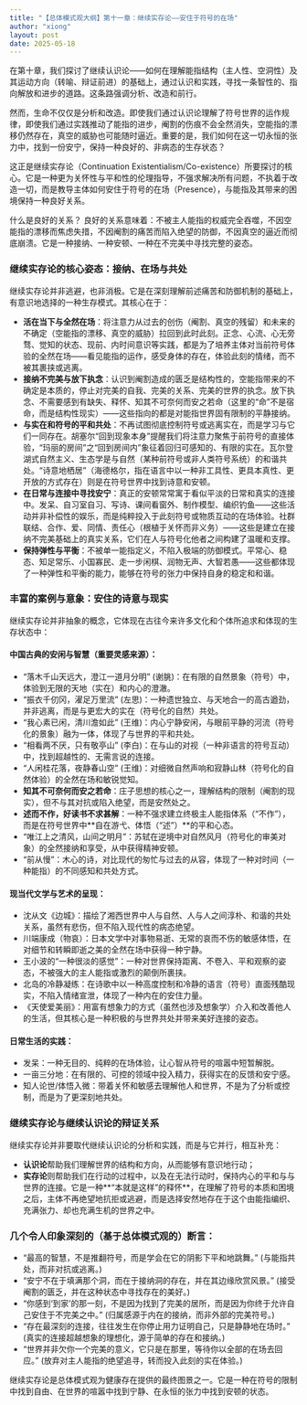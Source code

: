 ```yaml
---
title: "【总体模式观大纲】第十一章：继续实存论——安住于符号的在场"
author: "xiong"
layout: post
date: 2025-05-18
---
```


在第十章，我们探讨了继续认识论——如何在理解能指结构（主人性、空洞性）及其运动方向（转喻、辩证前进）的基础上，通过认识和实践，寻找一条智性的、指向解放和进步的道路。这条路强调分析、改造和前行。

然而，生命不仅仅是分析和改造。即使我们通过认识论理解了符号世界的运作规律，即使我们通过实践推动了能指的进步，阉割的伤痕不会全然消失，空能指的漂移仍然存在，真空的威胁也可能随时逼近。重要的是，我们如何在这一切永恒的张力中，找到一份安宁，保持一种良好的、非病态的生存状态？

这正是继续实存论（Continuation Existentialism/Co-existence）所要探讨的核心。它是一种更为关怀性与平和性的伦理指导，不强求解决所有问题，不执着于改造一切，而是教导主体如何安住于符号的在场（Presence），与能指及其带来的困境保持一种良好关系。

什么是良好的关系？ 良好的关系意味着：不被主人能指的权威完全吞噬，不因空能指的漂移而焦虑失措，不因阉割的痛苦而陷入绝望的防御，不因真空的逼近而彻底崩溃。它是一种接纳、一种安顿、一种在不完美中寻找完整的姿态。

### 继续实存论的核心姿态：接纳、在场与共处
继续实存论并非逃避，也非消极。它是在深刻理解前述痛苦和防御机制的基础上，有意识地选择的一种生存模式。其核心在于：
- **活在当下与全然在场**：将注意力从过去的创伤（阉割、真空的残留）和未来的不确定（空能指的漂移、真空的威胁）拉回到此时此刻。正念、心流、心无旁骛、觉知的状态、现前、内时间意识等实践，都是为了培养主体对当前符号体验的全然在场——看见能指的运作，感受身体的存在，体验此刻的情绪，而不被其裹挟或逃离。
- **接纳不完美与放下执念**：认识到阉割造成的匮乏是结构性的，空能指带来的不确定是本质的，停止对完美的自我、完美的关系、完美的世界的执念。放下执念、不需要感到有缺失、释怀、知其不可奈何而安之若命（这里的“命”不是宿命，而是结构性现实）——这些指向的都是对能指世界固有限制的平静接纳。
- **与实在和符号的平和共处**：不再试图彻底控制符号或逃离实在，而是学习与它们一同存在。胡塞尔“回到现象本身”提醒我们将注意力聚焦于前符号的直接体验，“玛丽的房间”之“回到房间内”象征着回归可感知的、有限的实在。瓦尔登湖式自然主义、生态学是与自然（某种前符号或非人类符号系统）的和谐共处。“诗意地栖居”（海德格尔，指在语言中以一种非工具性、更具本真性、更开放的方式存在）则是在符号世界中找到诗意和安顿。
- **在日常与连接中寻找安宁**：真正的安顿常常寓于看似平淡的日常和真实的连接中。发呆、自习室自习、写诗、课间看窗外、制作模型、编织钓鱼——这些活动并非补偿性的娱乐，而是纯粹投入于此刻符号或物质互动的在场体验。社群联结、合作、爱、同情、责任心（根植于关怀而非义务）——这些是建立在接纳不完美基础上的真实关系，它们在人与符号化他者之间构建了温暖和支撑。
- **保持弹性与平衡**：不被单一能指定义，不陷入极端的防御模式。平常心、稳态、知足常乐、小国寡民、走一步闲棋、润物无声、大智若愚——这些都体现了一种弹性和平衡的能力，能够在符号的张力中保持自身的稳定和和谐。

### 丰富的案例与意象：安住的诗意与现实
继续实存论并非抽象的概念，它体现在古往今来许多文化和个体所追求和体现的生存状态中：
#### **中国古典的安闲与智慧（重要灵感来源）**：
- “落木千山天远大，澄江一道月分明” (谢朓)：在有限的自然景象（符号）中，体验到无限的天地（实在）和内心的澄澈。
- “振衣千仞冈，濯足万里流” (左思)：一种遗世独立、与天地合一的高古遒劲，并非逃离，而是与更宏大的实在（符号化的自然）共处。
- “我心素已闲，清川澹如此” (王维)：内心宁静安闲，与眼前平静的河流（符号化的景象）融为一体，体现了与世界的平和共处。
- “相看两不厌，只有敬亭山” (李白)：在与山的对视（一种非语言的符号互动）中，找到超越性的、无需言说的连接。
- “人闲桂花落，夜静春山空” (王维)：对细微自然声响和寂静山林（符号化的自然体验）的全然在场和敏锐觉知。
- **知其不可奈何而安之若命**：庄子思想的核心之一，理解结构的限制（阉割的现实），但不与其对抗或陷入绝望，而是安然处之。
- **述而不作，好读书不求甚解**：一种不强求建立终极主人能指体系（“不作”），而是在符号世界中**自在游弋、体悟（“述”）**的平和心态。
- “唯江上之清风，山间之明月”：苏轼在逆境中对自然风月（符号化的审美对象）的全然接纳和享受，从中获得精神安顿。
- “前从慢”：木心的诗，对比现代的匆忙与过去的从容，体现了一种对时间（一种能指）的不同感知和共处方式。

#### **现当代文学与艺术的呈现**：
- 沈从文《边城》：描绘了湘西世界中人与自然、人与人之间淳朴、和谐的共处关系，虽然有悲伤，但不陷入现代性的病态绝望。
- 川端康成（物哀）：日本文学中对事物易逝、无常的哀而不伤的敏感体悟，在对细节和转瞬即逝之美的全然在场中获得一种宁静。
- 王小波的“一种很淡的感觉”：一种对世界保持距离、不卷入、平和观察的姿态，不被强大的主人能指或激烈的颠倒所裹挟。
- 北岛的冷静凝练：在诗歌中以一种高度控制和冷静的语言（符号）直面残酷现实，不陷入情绪宣泄，体现了一种内在的安住力量。
- 《天使爱美丽》：用富有想象力的方式（虽然也涉及想象学）介入和改善他人的生活，但其核心是一种积极的与世界共处并带来美好连接的姿态。

#### **日常生活的实践**：
- 发呆：一种无目的、纯粹的在场体验，让心智从符号的喧嚣中短暂解脱。
- 一亩三分地：在有限的、可控的领域中投入精力，获得实在的反馈和安宁感。
- 知人论世/体悟入微：带着关怀和敏感去理解他人和世界，不是为了分析或控制，而是为了更深刻地共处。

### 继续实存论与继续认识论的辩证关系
继续实存论并非要取代继续认识论的分析和实践，而是与它并行，相互补充：
- **认识论**帮助我们理解世界的结构和方向，从而能够有意识地行动；
- **实存论**则帮助我们在行动的过程中，以及在无法行动时，保持内心的平和与与世界的连接。它是一种**“本就是这样”的释怀**，在理解了符号的本质和困境之后，主体不再绝望地抗拒或逃避，而是选择安然地存在于这个由能指编织、充满张力、却也充满生机的世界之中。

### 几个令人印象深刻的（基于总体模式观的）断言：
- “最高的智慧，不是推翻符号，而是学会在它的阴影下平和地跳舞。” (与能指共处，而非对抗或逃离。)
- “安宁不在于填满那个洞，而在于接纳洞的存在，并在其边缘欣赏风景。” (接受阉割的匮乏，并在这种状态中寻找存在的美好。)
- “你感到‘到家’的那一刻，不是因为找到了完美的居所，而是因为你终于允许自己安住于不完美之中。” (归属感源于内在的接纳，而非外部的完美符号。)
- “存在最深刻的连接，往往发生在你停止用力证明自己，只是静静地在场时。” (真实的连接超越想象的理想化，源于简单的存在和接纳。)
- “世界并非欠你一个完美的意义，它只是在那里，等待你以全部的在场去回应。” (放弃对主人能指的绝望追寻，转而投入此刻的实在体验。)

继续实存论是总体模式观为健康存在提供的最终图景之一。它是一种在符号的限制中找到自由、在世界的喧嚣中找到宁静、在永恒的张力中找到安顿的状态。